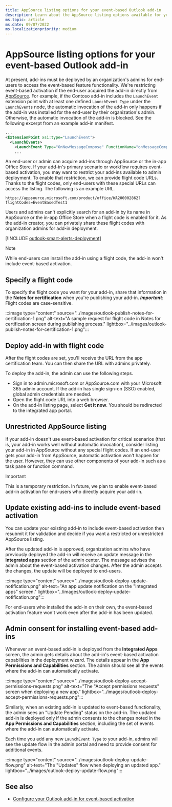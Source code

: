 ```yaml
---
title: AppSource listing options for your event-based Outlook add-in
description: Learn about the AppSource listing options available for your Outlook add-in that implements event-based activation.
ms.topic: article
ms.date: 09/07/2022
ms.localizationpriority: medium
---
```


# AppSource listing options for your event-based Outlook add-in

At present, add-ins must be deployed by an organization's admins for end-users to access the event-based feature functionality. We're restricting event-based activation if the end-user acquired the add-in directly from [AppSource](https://appsource.microsoft.com). For example, if the Contoso add-in includes the `LaunchEvent` extension point with at least one defined `LaunchEvent Type` under the `LaunchEvents` node, the automatic invocation of the add-in only happens if the add-in was installed for the end-user by their organization's admin. Otherwise, the automatic invocation of the add-in is blocked. See the following excerpt from an example add-in manifest.

```xml
...
<ExtensionPoint xsi:type="LaunchEvent">
  <LaunchEvents>
    <LaunchEvent Type="OnNewMessageCompose" FunctionName="onMessageComposeHandler"/>
    ...
```

An end-user or admin can acquire add-ins through AppSource or the in-app Office Store. If your add-in's primary scenario or workflow requires event-based activation, you may want to restrict your add-ins available to admin deployment. To enable that restriction, we can provide flight code URLs. Thanks to the flight codes, only end-users with these special URLs can access the listing. The following is an example URL.

`https://appsource.microsoft.com/product/office/WA200002862?flightCodes=EventBasedTest1`

Users and admins can't explicitly search for an add-in by its name in AppSource or the in-app Office Store when a flight code is enabled for it. As the add-in creator, you can privately share these flight codes with organization admins for add-in deployment.

[!INCLUDE [outlook-smart-alerts-deployment](../includes/outlook-smart-alerts-deployment.md)]

> [!NOTE]
> While end-users can install the add-in using a flight code, the add-in won't include event-based activation.

## Specify a flight code

To specify the flight code you want for your add-in, share that information in the **Notes for certification** when you're publishing your add-in. _**Important**:_ Flight codes are case-sensitive.

:::image type="content" source="../images/outlook-publish-notes-for-certification-1.png" alt-text="A sample request for flight code in Notes for certification screen during publishing process." lightbox="../images/outlook-publish-notes-for-certification-1.png":::

## Deploy add-in with flight code

After the flight codes are set, you'll receive the URL from the app certification team. You can then share the URL with admins privately.

To deploy the add-in, the admin can use the following steps.

- Sign in to admin.microsoft.com or AppSource.com with your Microsoft 365 admin account. If the add-in has single sign-on (SSO) enabled, global admin credentials are needed.
- Open the flight code URL into a web browser.
- On the add-in listing page, select **Get it now**. You should be redirected to the integrated app portal.

## Unrestricted AppSource listing

If your add-in doesn't use event-based activation for critical scenarios (that is, your add-in works well without automatic invocation), consider listing your add-in in AppSource without any special flight codes. If an end-user gets your add-in from AppSource, automatic activation won't happen for the user. However, they can use other components of your add-in such as a task pane or function command.

> [!IMPORTANT]
> This is a temporary restriction. In future, we plan to enable event-based add-in activation for end-users who directly acquire your add-in.

## Update existing add-ins to include event-based activation

You can update your existing add-in to include event-based activation then resubmit it for validation and decide if you want a restricted or unrestricted AppSource listing.

After the updated add-in is approved, organization admins who have previously deployed the add-in will receive an update message in the **Integrated apps** section of the admin center. The message advises the admin about the event-based activation changes. After the admin accepts the changes, the update will be deployed to end-users.

:::image type="content" source="../images/outlook-deploy-update-notification.png" alt-text="An app update notification on the "Integrated apps" screen." lightbox="../images/outlook-deploy-update-notification.png":::

For end-users who installed the add-in on their own, the event-based activation feature won't work even after the add-in has been updated.

## Admin consent for installing event-based add-ins

Whenever an event-based add-in is deployed from the **Integrated Apps** screen, the admin gets details about the add-in's event-based activation capabilities in the deployment wizard. The details appear in the **App Permissions and Capabilities** section. The admin should see all the events where the add-in can automatically activate.

:::image type="content" source="../images/outlook-deploy-accept-permissions-requests.png" alt-text="The "Accept permissions requests" screen when deploying a new app." lightbox="../images/outlook-deploy-accept-permissions-requests.png":::

Similarly, when an existing add-in is updated to event-based functionality, the admin sees an "Update Pending" status on the add-in. The updated add-in is deployed only if the admin consents to the changes noted in the **App Permissions and Capabilities** section, including the set of events where the add-in can automatically activate.

Each time you add any new `LaunchEvent Type` to your add-in, admins will see the update flow in the admin portal and need to provide consent for additional events.

:::image type="content" source="../images/outlook-deploy-update-flow.png" alt-text="The "Updates" flow when deploying an updated app." lightbox="../images/outlook-deploy-update-flow.png":::

## See also

- [Configure your Outlook add-in for event-based activation](autolaunch.md)
